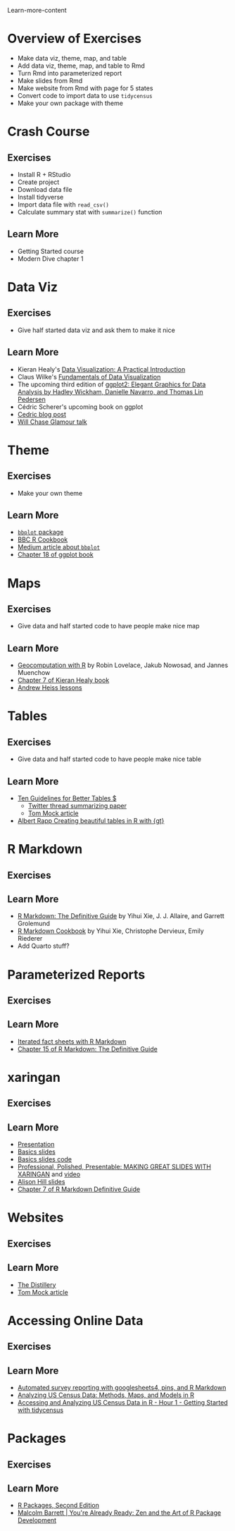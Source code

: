 Learn-more-content

# Overview of Exercises

- Make data viz, theme, map, and table
- Add data viz, theme, map, and table to Rmd
- Turn Rmd into parameterized report
- Make slides from Rmd
- Make website from Rmd with page for 5 states
- Convert code to import data to use `tidycensus`
- Make your own package with theme

# Crash Course

## Exercises

- Install R + RStudio
- Create project
- Download data file
- Install tidyverse
- Import data file with `read_csv()`
- Calculate summary stat with `summarize()` function

## Learn More

- Getting Started course
- Modern Dive chapter 1

# Data Viz

## Exercises

- Give half started data viz and ask them to make it nice

## Learn More

- Kieran Healy's [Data Visualization: A Practical Introduction](https://socviz.co)
- Claus Wilke's [Fundamentals of Data Visualization](https://clauswilke.com/dataviz/)
- The upcoming third edition of [ggplot2: Elegant Graphics for Data Analysis by Hadley Wickham, Danielle Navarro, and Thomas Lin Pedersen](https://ggplot2-book.org)
- Cédric Scherer's upcoming book on ggplot
- [Cedric blog post](https://cedricscherer.netlify.app/2019/08/05/a-ggplot2-tutorial-for-beautiful-plotting-in-r/)
- [Will Chase Glamour talk](https://www.youtube.com/watch?v=h5cTacaWE6I&ab_channel=PositPBC)

# Theme

## Exercises

- Make your own theme

## Learn More

- [`bbplot` package](https://github.com/bbc/bbplot)
- [BBC R Cookbook](https://bbc.github.io/rcookbook/)
- [Medium article about `bbplot`](https://medium.com/bbc-visual-and-data-journalism/how-the-bbc-visual-and-data-journalism-team-works-with-graphics-in-r-ed0b35693535)
- [Chapter 18 of ggplot book](https://ggplot2-book.org/polishing.html)

# Maps

## Exercises

- Give data and half started code to have people make nice map

## Learn More

- [Geocomputation with R](https://r.geocompx.org/) by Robin Lovelace, Jakub Nowosad, and Jannes Muenchow
- [Chapter 7 of Kieran Healy book](https://socviz.co/maps.html)
- [Andrew Heiss lessons](https://datavizs22.classes.andrewheiss.com/content/12-content/)

# Tables

## Exercises

- Give data and half started code to have people make nice table

## Learn More

- [Ten Guidelines for Better Tables $](https://ggplot2-book.org/polishing.html)
	- [Twitter thread summarizing paper](https://twitter.com/jschwabish/status/1290323581881266177?lang=en)
	- [Tom Mock article](https://themockup.blog/posts/2020-09-04-10-table-rules-in-r/)
- [Albert Rapp Creating beautiful tables in R with {gt}](https://gt.albert-rapp.de/)

# R Markdown

## Exercises

## Learn More

- [R Markdown: The Definitive Guide](https://bookdown.org/yihui/rmarkdown/) by Yihui Xie, J. J. Allaire, and Garrett Grolemund
- [R Markdown Cookbook](https://bookdown.org/yihui/rmarkdown-cookbook/) by Yihui Xie, Christophe Dervieux, Emily Riederer
- Add Quarto stuff?

# Parameterized Reports



## Exercises

## Learn More

- [Iterated fact sheets with R Markdown](https://urban-institute.medium.com/iterated-fact-sheets-with-r-markdown-d685eb4eafce)
- [Chapter 15 of R Markdown: The Definitive Guide](https://bookdown.org/yihui/rmarkdown/parameterized-reports.html)

# xaringan

## Exercises

## Learn More

- [Presentation](https://spcanelon.github.io/xaringan-basics-and-beyond/index.html) 
- [Basics slides](https://spcanelon.github.io/xaringan-basics-and-beyond/slides/day-01-basics.html#1) 
- [Basics slides code](https://github.com/spcanelon/xaringan-basics-and-beyond/blob/main/slides/day-01-basics.Rmd) 
- [Professional, Polished, Presentable: MAKING GREAT SLIDES WITH XARINGAN](https://presentable-user2021.netlify.app/) and [video](https://www.youtube.com/watch?v=RPFh3y9UAX4)
- [Alison Hill slides](https://arm.rbind.io/slides/xaringan.html)
- [Chapter 7 of R Markdown Definitive Guide](https://bookdown.org/yihui/rmarkdown/xaringan.html)

# Websites

## Exercises

## Learn More

- [The Distillery](https://distillery.rbind.io/)
- [Tom Mock article](https://themockup.blog/posts/2020-08-01-building-a-blog-with-distill/)

# Accessing Online Data

## Exercises

## Learn More

- [Automated survey reporting with googlesheets4, pins, and R Markdown](https://posit.co/blog/automated-survey-reporting/)
- [Analyzing US Census Data: Methods, Maps, and Models in R](https://walker-data.com/census-r/)
- [Accessing and Analyzing US Census Data in R - Hour 1 - Getting Started with tidycensus](https://www.youtube.com/watch?v=Lk60xLfT6Dg&ab_channel=JohnDeWitt)

# Packages

## Exercises

## Learn More

- [R Packages, Second Edition](https://r-pkgs.org/)
- [Malcolm Barrett | You're Already Ready: Zen and the Art of R Package Development](https://www.youtube.com/watch?v=Mb7wZZ6nPLA&ab_channel=PositPBC)


